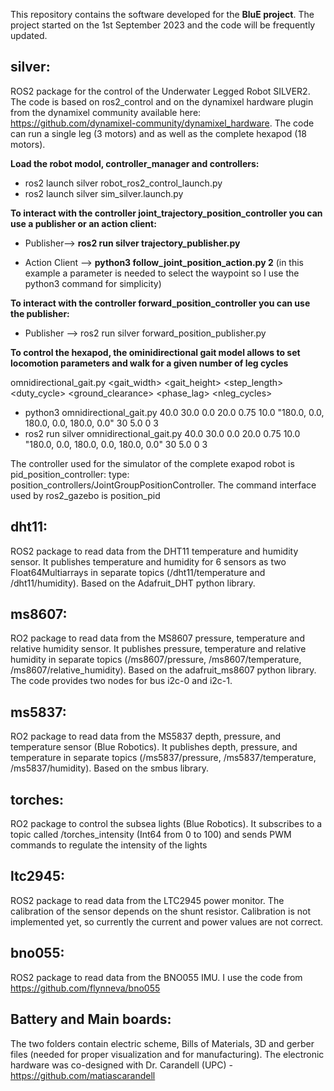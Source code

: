 This repository contains the software developed for the **BluE project**. The project started on the 1st September 2023 and the code will be frequently updated. 

## **silver:**

ROS2 package for the control of the Underwater Legged Robot SILVER2. The code is based on ros2_control and on the dynamixel hardware plugin from the dynamixel community available here: https://github.com/dynamixel-community/dynamixel_hardware. The code can run a single leg (3 motors) and as well as the complete hexapod (18 motors).

**Load the robot modol, controller_manager and controllers:**

* ros2 launch silver robot_ros2_control_launch.py
* ros2 launch silver sim_silver.launch.py

**To interact with the controller joint_trajectory_position_controller you can use a publisher or an action client:**

* Publisher--> **ros2 run silver trajectory_publisher.py**

* Action Client --> **python3 follow_joint_position_action.py 2** (in this example a parameter is needed to select the waypoint so I use the python3 command for simplicity)

**To interact with the controller forward_position_controller you can use the publisher:**

* Publisher --> ros2 run silver forward_position_publisher.py

**To control the hexapod, the ominidirectional gait model allows to set locomotion parameters and walk for a given number of leg cycles**

omnidirectional_gait.py <gait_width> <gait_height> <direction> <step_length> <duty_cycle> <ground_clearance> <phase_lag> <nstep> <period> <rotation> <nleg_cycles>
* python3 omnidirectional_gait.py 40.0 30.0 0.0 20.0 0.75 10.0 "180.0, 0.0, 180.0, 0.0, 180.0, 0.0" 30 5.0 0 3
* ros2 run silver omnidirectional_gait.py 40.0 30.0 0.0 20.0 0.75 10.0 "180.0, 0.0, 180.0, 0.0, 180.0, 0.0" 30 5.0 0 3

The controller used for the simulator of the complete exapod robot is pid_position_controller: type: position_controllers/JointGroupPositionController. The command interface used by ros2_gazebo is position_pid

## **dht11:**

ROS2 package to read data from the DHT11 temperature and humidity sensor. It publishes temperature and humidity for 6 sensors as two Float64Multiarrays in separate topics (/dht11/temperature and /dht11/humidity). Based on the Adafruit_DHT python library. 

## **ms8607:**

RO2 package to read data from the MS8607 pressure, temperature and relative humidity sensor. It publishes pressure, temperature and relative humidity in separate topics (/ms8607/pressure, /ms8607/temperature, /ms8607/relative_humidity). Based on the adafruit_ms8607 python library. The code provides two nodes for bus i2c-0 and i2c-1.

## **ms5837:**

RO2 package to read data from the MS5837 depth, pressure, and temperature sensor (Blue Robotics). It publishes depth, pressure, and temperature in separate topics (/ms5837/pressure, /ms5837/temperature, /ms5837/humidity). Based on the smbus library.

## **torches:**

RO2 package to control the subsea lights (Blue Robotics). It subscribes to a topic called /torches_intensity (Int64 from 0 to 100) and sends PWM commands to regulate the intensity of the lights

## **ltc2945:**

ROS2 package to read data from the LTC2945 power monitor. The calibration of the sensor depends on the shunt resistor. Calibration is not implemented yet, so currently the current and power values are not correct.

## **bno055:**

ROS2 package to read data from the BNO055 IMU. I use the code from https://github.com/flynneva/bno055

## **Battery and Main boards:**

The two folders contain electric scheme, Bills of Materials, 3D and gerber files (needed for proper visualization and for manufacturing). The electronic hardware was co-designed with Dr. Carandell (UPC) -https://github.com/matiascarandell


